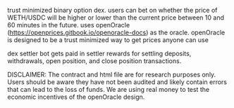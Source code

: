 trust minimized binary option dex. users can bet on whether the price of WETH/USDC will be higher or lower than the current price between 10 and 60 minutes in the future. uses openOracle (https://openprices.gitbook.io/openoracle-docs) as the oracle. openOracle is designed to be a trust minimized way to get prices anyone can use

dex settler bot gets paid in settler rewards for settling deposits, withdrawals, open position, and close position transactions.

DISCLAIMER:
The contract and html file are for research purposes only. Users should be aware they have not been audited and likely contain errors that can lead to the loss of funds. We are using real money to test the economic incentives of the openOracle design.
